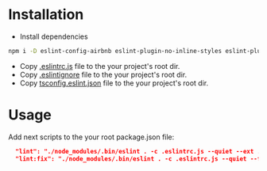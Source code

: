 # Installation
- Install dependencies
```bash
npm i -D eslint-config-airbnb eslint-plugin-no-inline-styles eslint-plugin-react-hooks eslint-plugin-styled-components-config
```
- Copy [.eslintrc.js](./.eslintrc.js) file to the your project's root dir.
- Copy [.eslintignore](./.eslintignore) file to the your project's root dir.
- Copy [tsconfig.eslint.json](./tsconfig.eslint.json) file to the your project's root dir.

# Usage
Add next scripts to the your root package.json file:
```json
  "lint": "./node_modules/.bin/eslint . -c .eslintrc.js --quiet --ext .js,.jsx,.ts,.tsx",
  "lint:fix": "./node_modules/.bin/eslint . -c .eslintrc.js --quiet --fix --ext .js,.jsx,.ts,.tsx"
```
